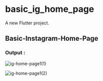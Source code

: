 # basic_ig_home_page

A new Flutter project.

## Basic-Instagram-Home-Page

### Output : 
![ig-home-page1(1)](https://github.com/adityaashinde/flutter-basics/assets/94387380/9513bd16-7734-4e5b-ab99-d7092cd21ecd)

![ig-home-page1(2)](https://github.com/adityaashinde/flutter-basics/assets/94387380/6bc57f9a-64a4-4a86-a9db-ceeedb5f5c8b)
